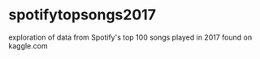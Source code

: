 # spotifytopsongs2017
exploration of data from Spotify's top 100 songs played in 2017 found on kaggle.com
